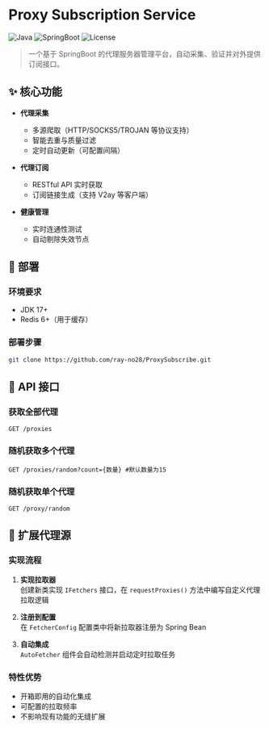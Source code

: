 
# Proxy Subscription Service

![Java](https://img.shields.io/badge/Java-17%2B-orange)
![SpringBoot](https://img.shields.io/badge/SpringBoot-3.4.3-blue)
![License](https://img.shields.io/badge/License-MIT-green)

> 一个基于 SpringBoot 的代理服务器管理平台，自动采集、验证并对外提供订阅接口。

## ✨ 核心功能

- **代理采集**
  - 多源爬取（HTTP/SOCKS5/TROJAN 等协议支持）
  - 智能去重与质量过滤
  - 定时自动更新（可配置间隔）

- **代理订阅**
  - RESTful API 实时获取
  - 订阅链接生成（支持 V2ay 等客户端）

- **健康管理**
  - 实时连通性测试
  - 自动剔除失效节点

## 🚀 部署

### 环境要求
- JDK 17+
- Redis 6+（用于缓存）

### 部署步骤
```bash
git clone https://github.com/ray-no28/ProxySubscribe.git
```

## 📡 API 接口

### 获取全部代理
```http
GET /proxies
```

### 随机获取多个代理
```http
GET /proxies/random?count={数量} #默认数量为15
```

### 随机获取单个代理
```http
GET /proxy/random
```

## 🔧 扩展代理源

### 实现流程
1. **实现拉取器**  
   创建新类实现 `IFetchers` 接口，在 `requestProxies()` 方法中编写自定义代理拉取逻辑

2. **注册到配置**  
   在 `FetcherConfig` 配置类中将新拉取器注册为 Spring Bean

3. **自动集成**  
   `AutoFetcher` 组件会自动检测并启动定时拉取任务

### 特性优势
- 开箱即用的自动化集成
- 可配置的拉取频率
- 不影响现有功能的无缝扩展

